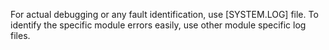 For actual debugging or any fault identification, use [SYSTEM.LOG] file.
To identify the specific module errors easily, use other module specific 
log files.